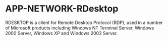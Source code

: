 # APP-NETWORK-RDesktop
RDESKTOP is a client for Remote Desktop Protocol (RDP), used in a number of Microsoft products including Windows NT Terminal Server, Windows 2000 Server, Windows XP and Windows 2003 Server.
